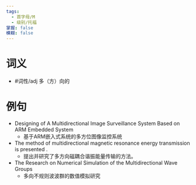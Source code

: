 ```yaml
---
tags:
  - 首字母/M
  - 级别/托福
掌握: false
模糊: false
---
```

# 词义
- #词性/adj  多（方）向的
# 例句
- Designing of A Multidirectional Image Surveillance System Based on ARM Embedded System
	- 基于ARM嵌入式系统的多方位图像监控系统
- The method of multidirectional magnetic resonance energy transmission is presented .
	- 提出并研究了多方向磁耦合谐振能量传输的方法。
- The Research on Numerical Simulation of the Multidirectional Wave Groups
	- 多向不规则波波群的数值模拟研究
